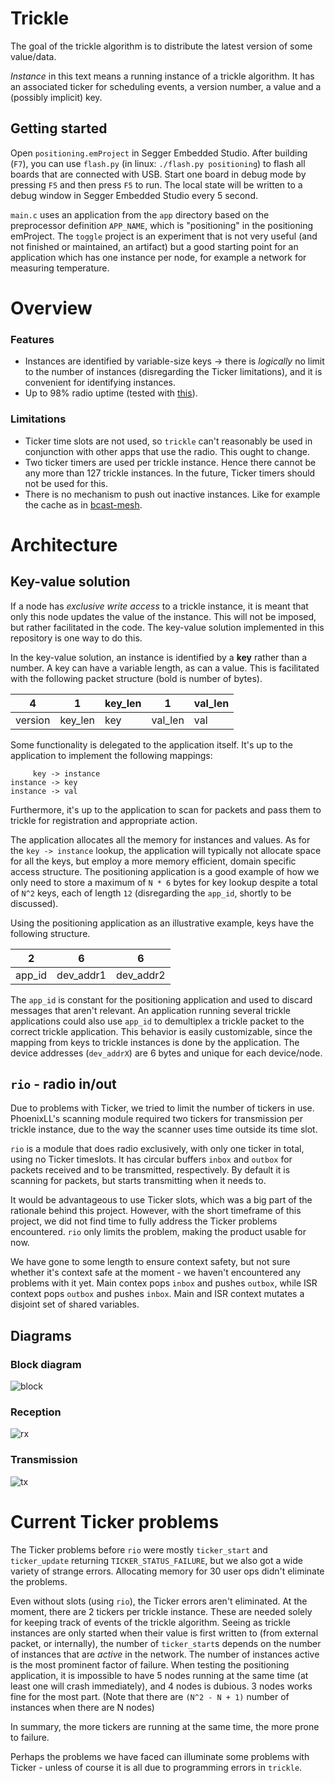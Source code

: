 # Trickle
The goal of the trickle algorithm is to distribute the latest version of some value/data.

_Instance_ in this text means a running instance of a trickle algorithm. It has an associated ticker for scheduling events, a version number, a value and a (possibly implicit) key.

## Getting started
Open `positioning.emProject` in Segger Embedded Studio. After building (`F7`), you can use `flash.py` (in linux: `./flash.py positioning`) to flash all boards that are connected with USB. Start one board in debug mode by pressing `F5` and then press `F5` to run. The local state will be written to a debug window in Segger Embedded Studio every 5 second.

`main.c` uses an application from the `app` directory based on the preprocessor definition `APP_NAME`, which is "positioning" in the positioning emProject. The `toggle` project is an experiment that is not very useful (and not finished or maintained, an artifact) but a good starting point for an application which has one instance per node, for example a network for measuring temperature.

# Overview
### Features
* Instances are identified by variable-size keys -> there is _logically_ no limit to the number of instances (disregarding the Ticker limitations), and it is convenient for identifying instances.
* Up to 98% radio uptime (tested with [this](https://github.com/JarlV/Mesh-Testing)).
### Limitations
* Ticker time slots are not used, so `trickle` can't reasonably be used in conjunction with other apps that use the radio. This ought to change.
* Two ticker timers are used per trickle instance. Hence there cannot be any more than 127 trickle instances. In the future, Ticker timers should not be used for this.
* There is no mechanism to push out inactive instances. Like for example the cache as in [bcast-mesh](https://github.com/NordicSemiconductor/nRF51-ble-bcast-mesh).

# Architecture
## Key-value solution
If a node has _exclusive write access_ to a trickle instance, it is meant that only this node updates the value of the instance. This will not be imposed, but rather facilitated in the code. The key-value solution implemented in this repository is one way to do this.

In the key-value solution, an instance is identified by a **key** rather than a number. A key can have a variable length, as can a value. This is facilitated with the following packet structure (bold is number of bytes).

 4       | 1        | key\_len | 1        | val\_len 
 --------|----------|----------|----------| ---
 version | key\_len | key      | val\_len | val     

Some functionality is delegated to the application itself. It's up to the application to implement the following mappings:

```
     key -> instance
instance -> key
instance -> val
```

Furthermore, it's up to the application to scan for packets and pass them to trickle for registration and appropriate action.

The application allocates all the memory for instances and values. As for the `key -> instance` lookup, the application will typically not allocate space for all the keys, but employ a more memory efficient, domain specific access structure. The positioning application is a good example of how we only need to store a maximum of `N * 6` bytes for key lookup despite a total of `N^2` keys, each of length `12` (disregarding the `app_id`, shortly to be discussed).

Using the positioning application as an illustrative example, keys have the following structure.

 2      | 6         | 6         
--------|-----------|-----------
 app\_id | dev\_addr1 | dev\_addr2 

The `app_id` is constant for the positioning application and used to discard messages that aren't relevant. An application running several trickle applications could also use `app_id` to demultiplex a trickle packet to the correct trickle application. This behavior is easily customizable, since the mapping from keys to trickle instances is done by the application. The device addresses (`dev_addrX`) are 6 bytes and unique for each device/node.

## `rio` - radio in/out
Due to problems with Ticker, we tried to limit the number of tickers in use. PhoenixLL's scanning module required two tickers for transmission per trickle instance, due to the way the scanner uses time outside its time slot.

`rio` is a module that does radio exclusively, with only one ticker in total, using no Ticker timeslots. It has circular buffers `inbox` and `outbox` for packets received and to be transmitted, respectively. By default it is scanning for packets, but starts transmitting when it needs to.

It would be advantageous to use Ticker slots, which was a big part of the rationale behind this project. However, with the short timeframe of this project, we did not find time to fully address the Ticker problems encountered. `rio` only limits the problem, making the product usable for now.

We have gone to some length to ensure context safety, but not sure whether it's context safe at the moment - we haven't encountered any problems with it yet. Main contex pops `inbox` and pushes `outbox`, while ISR context pops `outbox` and pushes `inbox`. Main and ISR context mutates a disjoint set of shared variables.

## Diagrams
### Block diagram
![block](http://i.imgur.com/dehe5LO.png)

### Reception
![rx](http://i.imgur.com/2P9RIu6.png)

### Transmission
![tx](http://i.imgur.com/sDrhnJF.png)

# Current Ticker problems
The Ticker problems before `rio` were mostly `ticker_start` and `ticker_update` returning `TICKER_STATUS_FAILURE`, but we also got a wide variety of strange errors. Allocating memory for 30 user ops didn't eliminate the problems.

Even without slots (using `rio`), the Ticker errors aren't eliminated. At the moment, there are 2 tickers per trickle instance. These are needed solely for keeping track of events of the trickle algorithm. Seeing as trickle instances are only started when their value is first written to (from external packet, or internally), the number of `ticker_start`s depends on the number of instances that are _active_ in the network. The number of instances active is the most prominent factor of failure. When testing the positioning application, it is impossible to have 5 nodes running at the same time (at least one will crash immediately), and 4 nodes is dubious. 3 nodes works fine for the most part. (Note that there are `(N^2 - N + 1)` number of instances when there are N nodes)

In summary, the more tickers are running at the same time, the more prone to failure.

Perhaps the problems we have faced can illuminate some problems with Ticker - unless of course it is all due to programming errors in `trickle`.
